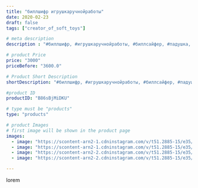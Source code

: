 ```yaml
---
title: "биллшифр игрушкаручнойработы"
date: 2020-02-23
draft: false
tags: ["creator_of_soft_toys"]

# meta description
description : "#биллшифр, #игрушкаручнойработы, #биллсайфер, #падушка, #гравитифолз, #билл, #мягкаяигрушка, #мягкийбилл,"

# product Price
price: "3000"
priceBefore: "3600.0"

# Product Short Description
shortDescription: "#биллшифр, #игрушкаручнойработы, #биллсайфер, #падушка, #гравитифолз, #билл, #мягкаяигрушка, #мягкийбилл,"

#product ID
productID: "B86sBjMiDKU"

# type must be "products"
type: "products"

# product Images
# first image will be shown in the product page
images:
  - image: "https://scontent-arn2-1.cdninstagram.com/v/t51.2885-15/e35/87244364_492891171653169_5909044936717907378_n.jpg?tp=1&_nc_ht=scontent-arn2-1.cdninstagram.com&_nc_cat=109&_nc_ohc=mnMIeZRBZg8AX9i4B7P&ccb=7-4&oh=04c2d0c9a42dc8db735bfac9b46e228e&oe=60837767&_nc_sid=83d603&ig_cache_key=MjI1MDMwNDU3NjA2MDcxNTQxMA%3D%3D.2-ccb7-4"
  - image: "https://scontent-arn2-1.cdninstagram.com/v/t51.2885-15/e35/85181655_616270452281107_7779778148229634589_n.jpg?tp=1&_nc_ht=scontent-arn2-1.cdninstagram.com&_nc_cat=107&_nc_ohc=9hicXFyM3_wAX_VmFcY&ccb=7-4&oh=e740097b3940e9afbcf2308d6ca5777b&oe=608497F6&_nc_sid=83d603&ig_cache_key=MjI1MDMwNDU3NjA0NDAwMzk5MQ%3D%3D.2-ccb7-4"
  - image: "https://scontent-arn2-2.cdninstagram.com/v/t51.2885-15/e35/87301336_2219346725028404_8594387135694571128_n.jpg?tp=1&_nc_ht=scontent-arn2-2.cdninstagram.com&_nc_cat=108&_nc_ohc=iMx8OLgIuawAX-61Rbv&ccb=7-4&oh=9a7580d9b7296b6a127f81f1411a120e&oe=6084B2BE&_nc_sid=83d603&ig_cache_key=MjI1MDMwNDU3NjA1MjM0ODcxOQ%3D%3D.2-ccb7-4"
  - image: "https://scontent-arn2-2.cdninstagram.com/v/t51.2885-15/e35/87533252_502252967102417_1165731053121233898_n.jpg?tp=1&_nc_ht=scontent-arn2-2.cdninstagram.com&_nc_cat=105&_nc_ohc=oOblMORbRdYAX93LKYP&ccb=7-4&oh=357e607155ac52b6ac8330072393efbf&oe=6084949E&_nc_sid=83d603&ig_cache_key=MjI1MDMwNDU3NjA3NzU2Nzc4NQ%3D%3D.2-ccb7-4"

---
```

lorem
